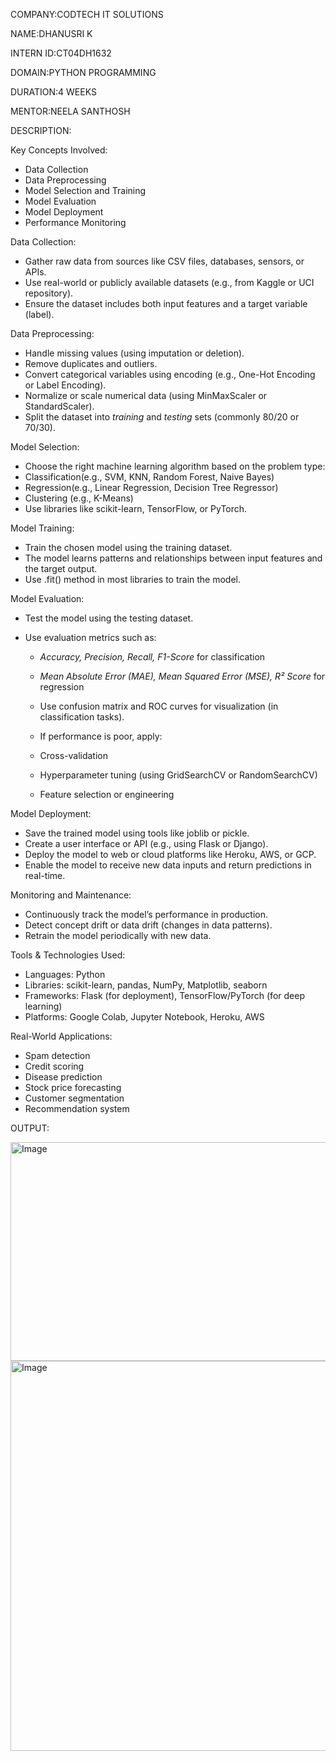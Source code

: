COMPANY:CODTECH IT SOLUTIONS

NAME:DHANUSRI K

INTERN ID:CT04DH1632

DOMAIN:PYTHON PROGRAMMING

DURATION:4 WEEKS

MENTOR:NEELA SANTHOSH

DESCRIPTION:

Key Concepts Involved:

* Data Collection
* Data Preprocessing
* Model Selection and Training
* Model Evaluation
* Model Deployment
* Performance Monitoring

Data Collection:

* Gather raw data from sources like CSV files, databases, sensors, or APIs.
* Use real-world or publicly available datasets (e.g., from Kaggle or UCI repository).
* Ensure the dataset includes both input features and a target variable (label).

Data Preprocessing:

* Handle missing values (using imputation or deletion).
* Remove duplicates and outliers.
* Convert categorical variables using encoding (e.g., One-Hot Encoding or Label Encoding).
* Normalize or scale numerical data (using MinMaxScaler or StandardScaler).
* Split the dataset into *training* and *testing* sets (commonly 80/20 or 70/30).

Model Selection:

* Choose the right machine learning algorithm based on the problem type:
* Classification(e.g., SVM, KNN, Random Forest, Naive Bayes)
* Regression(e.g., Linear Regression, Decision Tree Regressor)
* Clustering (e.g., K-Means)
* Use libraries like scikit-learn, TensorFlow, or PyTorch.

Model Training:

* Train the chosen model using the training dataset.
* The model learns patterns and relationships between input features and the target output.
* Use .fit() method in most libraries to train the model.

Model Evaluation:

* Test the model using the testing dataset.
* Use evaluation metrics such as:

  * *Accuracy, Precision, Recall, F1-Score* for classification
  * *Mean Absolute Error (MAE), Mean Squared Error (MSE), R² Score* for regression
  * Use confusion matrix and ROC curves for visualization (in classification tasks).
  * If performance is poor, apply:

  * Cross-validation
  * Hyperparameter tuning (using GridSearchCV or RandomSearchCV)
  * Feature selection or engineering

 Model Deployment:

* Save the trained model using tools like joblib or pickle.
* Create a user interface or API (e.g., using Flask or Django).
* Deploy the model to web or cloud platforms like Heroku, AWS, or GCP.
* Enable the model to receive new data inputs and return predictions in real-time.

Monitoring and Maintenance:

* Continuously track the model’s performance in production.
* Detect concept drift or data drift (changes in data patterns).
* Retrain the model periodically with new data.

Tools & Technologies Used:

* Languages: Python
* Libraries: scikit-learn, pandas, NumPy, Matplotlib, seaborn
* Frameworks: Flask (for deployment), TensorFlow/PyTorch (for deep learning)
* Platforms: Google Colab, Jupyter Notebook, Heroku, AWS

Real-World Applications:

* Spam detection
* Credit scoring
* Disease prediction
* Stock price forecasting
* Customer segmentation
* Recommendation system

OUTPUT:

<img width="840" height="350" alt="Image" src="https://github.com/user-attachments/assets/3331a950-e9bb-4a32-b257-116807a91097" />

<img width="1059" height="624" alt="Image" src="https://github.com/user-attachments/assets/3c4b8417-b5b9-4c5d-8ba1-cd596dcb69f1" />
